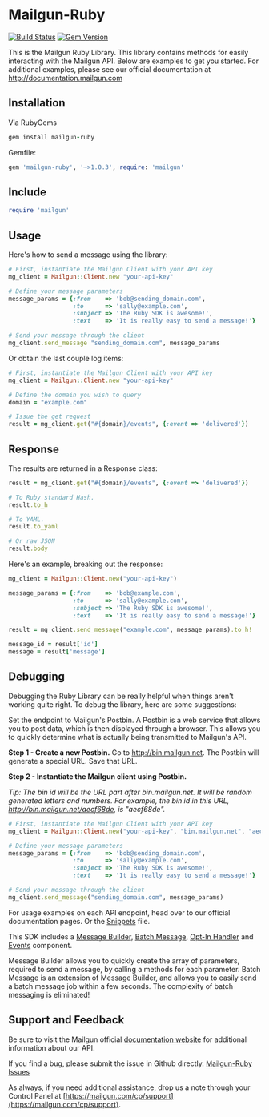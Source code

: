 Mailgun-Ruby
============

[![Build Status](https://travis-ci.org/mailgun/mailgun-ruby.svg?branch=master)](https://travis-ci.org/mailgun/mailgun-ruby) [![Gem Version](https://badge.fury.io/rb/mailgun-ruby.svg)](http://badge.fury.io/rb/mailgun-ruby)

This is the Mailgun Ruby Library. This library contains methods for easily interacting
with the Mailgun API.
Below are examples to get you started. For additional examples, please see our
official documentation
at http://documentation.mailgun.com

Installation
------------
Via RubyGems

```ruby
gem install mailgun-ruby
```

Gemfile:

```ruby
gem 'mailgun-ruby', '~>1.0.3', require: 'mailgun'
```

Include
--------

```ruby
require 'mailgun'
```

Usage
-----
Here's how to send a message using the library:

```ruby
# First, instantiate the Mailgun Client with your API key
mg_client = Mailgun::Client.new "your-api-key"

# Define your message parameters
message_params = {:from    => 'bob@sending_domain.com',
                  :to      => 'sally@example.com',
                  :subject => 'The Ruby SDK is awesome!',
                  :text    => 'It is really easy to send a message!'}

# Send your message through the client
mg_client.send_message "sending_domain.com", message_params
```

Or obtain the last couple log items:

```ruby
# First, instantiate the Mailgun Client with your API key
mg_client = Mailgun::Client.new "your-api-key"

# Define the domain you wish to query
domain = "example.com"

# Issue the get request
result = mg_client.get("#{domain}/events", {:event => 'delivered'})
```

Response
--------

The results are returned in a Response class:

```ruby
result = mg_client.get("#{domain}/events", {:event => 'delivered'})

# To Ruby standard Hash.
result.to_h

# To YAML.
result.to_yaml

# Or raw JSON
result.body
```

Here's an example, breaking out the response:

```ruby
mg_client = Mailgun::Client.new("your-api-key")

message_params = {:from    => 'bob@example.com',
                  :to      => 'sally@example.com',
                  :subject => 'The Ruby SDK is awesome!',
                  :text    => 'It is really easy to send a message!'}

result = mg_client.send_message("example.com", message_params).to_h!

message_id = result['id']
message = result['message']
```

Debugging
---------

Debugging the Ruby Library can be really helpful when things aren't working quite right.
To debug the library, here are some suggestions:

Set the endpoint to Mailgun's Postbin. A Postbin is a web service that allows you to
post data, which is then displayed through a browser. This allows you to quickly determine
what is actually being transmitted to Mailgun's API.

**Step 1 - Create a new Postbin.**
Go to http://bin.mailgun.net. The Postbin will generate a special URL. Save that URL.

**Step 2 - Instantiate the Mailgun client using Postbin.**

*Tip: The bin id will be the URL part after bin.mailgun.net. It will be random generated letters and numbers. For example, the bin id in this URL, http://bin.mailgun.net/aecf68de, is "aecf68de".*

```ruby
# First, instantiate the Mailgun Client with your API key
mg_client = Mailgun::Client.new("your-api-key", "bin.mailgun.net", "aecf68de", ssl = false)

# Define your message parameters
message_params = {:from    => 'bob@sending_domain.com',
                  :to      => 'sally@example.com',
                  :subject => 'The Ruby SDK is awesome!',
                  :text    => 'It is really easy to send a message!'}

# Send your message through the client
mg_client.send_message("sending_domain.com", message_params)
```

For usage examples on each API endpoint, head over to our official documentation
pages. Or the [Snippets](Snippets.md) file.

This SDK includes a [Message Builder](Messages.md),
[Batch Message](Messages.md), [Opt-In Handler](OptInHandler.md) and [Events](Events.md) component.

Message Builder allows you to quickly create the array of parameters, required
to send a message, by calling a methods for each parameter.
Batch Message is an extension of Message Builder, and allows you to easily send
a batch message job within a few seconds. The complexity of
batch messaging is eliminated!

Support and Feedback
--------------------

Be sure to visit the Mailgun official
[documentation website](http://documentation.mailgun.com/) for additional
information about our API.

If you find a bug, please submit the issue in Github directly.
[Mailgun-Ruby Issues](https://github.com/mailgun/mailgun-ruby/issues)

As always, if you need additional assistance, drop us a note through your Control Panel at
[https://mailgun.com/cp/support](https://mailgun.com/cp/support).
